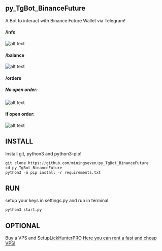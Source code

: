 ## py_TgBot_BinanceFuture
A Bot to interact with Binance Future Wallet via Telegram!

  #### /info 
  ![alt text](https://github.com/miningseven/py_TgBot_BinanceFuture/blob/master/img/info.png?raw=true)
  #### /balance
  ![alt text](https://github.com/miningseven/py_TgBot_BinanceFuture/blob/master/img/Balance.png?raw=true)
  #### /orders
  ##### No open order:
  ![alt text](https://github.com/miningseven/py_TgBot_BinanceFuture/blob/master/img/noorders.png?raw=true)
  #### If open order:
  ![alt text](https://github.com/miningseven/py_TgBot_BinanceFuture/blob/master/img/openorder.png?raw=true)

## INSTALL
Install git, python3 and python3-pip!
```python
git clone https://github.com/miningseven/py_TgBot_BinanceFuture
cd py_TgBot_BinanceFuture
python3 -m pip install -r requirements.txt 
```
## RUN
setup your keys in settings.py
and run in terminal:
```python
python3 start.py
```
## OPTIONAL
Buy a VPS and Setup[LickHunterPRO](https://github.com/CryptoGnome/LickHunterPRO/releases)
[Here you can rent a fast and cheap VPS!](https://deinserverhost.de/store/aff.php?aff=3606)
